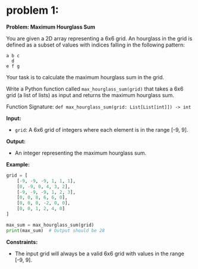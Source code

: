 # problem 1:
**Problem: Maximum Hourglass Sum**

You are given a 2D array representing a 6x6 grid. An hourglass in the grid is defined as a subset of values with indices falling in the following pattern:

```
a b c
  d
e f g
```

Your task is to calculate the maximum hourglass sum in the grid.

Write a Python function called `max_hourglass_sum(grid)` that takes a 6x6 grid (a list of lists) as input and returns the maximum hourglass sum.

Function Signature: `def max_hourglass_sum(grid: List[List[int]]) -> int`

**Input:**

- `grid`: A 6x6 grid of integers where each element is in the range [-9, 9].

**Output:**

- An integer representing the maximum hourglass sum.

**Example:**

```python
grid = [
    [-9, -9, -9, 1, 1, 1],
    [0, -9, 0, 4, 3, 2],
    [-9, -9, -9, 1, 2, 3],
    [0, 0, 8, 6, 6, 0],
    [0, 0, 0, -2, 0, 0],
    [0, 0, 1, 2, 4, 0]
]

max_sum = max_hourglass_sum(grid)
print(max_sum)  # Output should be 28
```

**Constraints:**

- The input grid will always be a valid 6x6 grid with values in the range [-9, 9].
